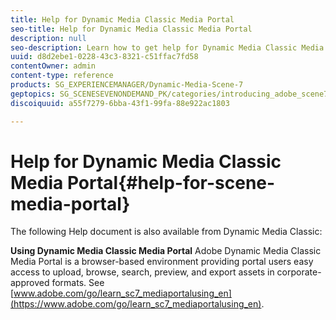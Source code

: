 ```yaml
---
title: Help for Dynamic Media Classic Media Portal
seo-title: Help for Dynamic Media Classic Media Portal
description: null
seo-description: Learn how to get help for Dynamic Media Classic Media Portal.
uuid: d8d2ebe1-0228-43c3-8321-c51ffac7fd58
contentOwner: admin
content-type: reference
products: SG_EXPERIENCEMANAGER/Dynamic-Media-Scene-7
geptopics: SG_SCENESEVENONDEMAND_PK/categories/introducing_adobe_scene7
discoiquuid: a55f7279-6bba-43f1-99fa-88e922ac1803

---
```


# Help for Dynamic Media Classic Media Portal{#help-for-scene-media-portal}

The following Help document is also available from Dynamic Media Classic:

**Using Dynamic Media Classic Media Portal** Adobe Dynamic Media Classic Media Portal is a browser-based environment providing portal users easy access to upload, browse, search, preview, and export assets in corporate-approved formats. See [www.adobe.com/go/learn_sc7_mediaportalusing_en](https://www.adobe.com/go/learn_sc7_mediaportalusing_en).
